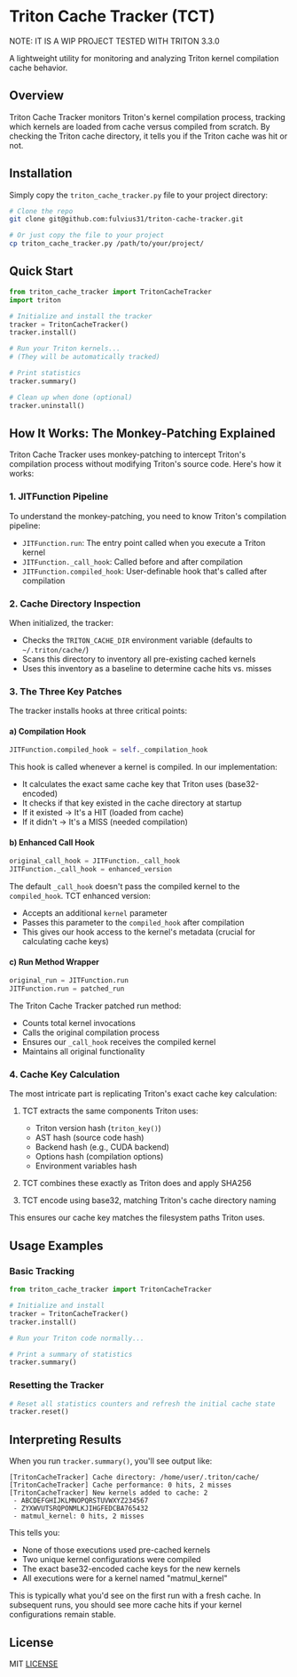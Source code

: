 # Triton Cache Tracker (TCT)
NOTE: IT IS A WIP PROJECT TESTED WITH TRITON 3.3.0

A lightweight utility for monitoring and analyzing Triton kernel compilation cache behavior.

## Overview

Triton Cache Tracker monitors Triton's kernel compilation process, tracking which kernels are loaded from cache versus compiled from scratch. By checking the Triton cache directory, it tells you if the Triton cache was hit or not.

## Installation

Simply copy the `triton_cache_tracker.py` file to your project directory:

```bash
# Clone the repo
git clone git@github.com:fulvius31/triton-cache-tracker.git

# Or just copy the file to your project
cp triton_cache_tracker.py /path/to/your/project/
```

## Quick Start

```python
from triton_cache_tracker import TritonCacheTracker
import triton

# Initialize and install the tracker
tracker = TritonCacheTracker()
tracker.install()

# Run your Triton kernels...
# (They will be automatically tracked)

# Print statistics
tracker.summary()

# Clean up when done (optional)
tracker.uninstall()
```

## How It Works: The Monkey-Patching Explained

Triton Cache Tracker uses monkey-patching to intercept Triton's compilation process without modifying Triton's source code. Here's how it works:

### 1. JITFunction Pipeline

To understand the monkey-patching, you need to know Triton's compilation pipeline:

- `JITFunction.run`: The entry point called when you execute a Triton kernel
- `JITFunction._call_hook`: Called before and after compilation
- `JITFunction.compiled_hook`: User-definable hook that's called after compilation

### 2. Cache Directory Inspection

When initialized, the tracker:
- Checks the `TRITON_CACHE_DIR` environment variable (defaults to `~/.triton/cache/`)
- Scans this directory to inventory all pre-existing cached kernels
- Uses this inventory as a baseline to determine cache hits vs. misses

### 3. The Three Key Patches

The tracker installs hooks at three critical points:

#### a) Compilation Hook

```python
JITFunction.compiled_hook = self._compilation_hook
```

This hook is called whenever a kernel is compiled. In our implementation:
- It calculates the exact same cache key that Triton uses (base32-encoded)
- It checks if that key existed in the cache directory at startup
- If it existed → It's a HIT (loaded from cache)
- If it didn't → It's a MISS (needed compilation)

#### b) Enhanced Call Hook

```python
original_call_hook = JITFunction._call_hook
JITFunction._call_hook = enhanced_version
```

The default `_call_hook` doesn't pass the compiled kernel to the `compiled_hook`. TCT enhanced version:
- Accepts an additional `kernel` parameter
- Passes this parameter to the `compiled_hook` after compilation
- This gives our hook access to the kernel's metadata (crucial for calculating cache keys)

#### c) Run Method Wrapper

```python
original_run = JITFunction.run
JITFunction.run = patched_run
```

The Triton Cache Tracker patched run method:
- Counts total kernel invocations
- Calls the original compilation process
- Ensures our `_call_hook` receives the compiled kernel
- Maintains all original functionality

### 4. Cache Key Calculation

The most intricate part is replicating Triton's exact cache key calculation:

1. TCT extracts the same components Triton uses:
   - Triton version hash (`triton_key()`)
   - AST hash (source code hash)
   - Backend hash (e.g., CUDA backend)
   - Options hash (compilation options)
   - Environment variables hash

2. TCT combines these exactly as Triton does and apply SHA256

3. TCT encode using base32, matching Triton's cache directory naming

This ensures our cache key matches the filesystem paths Triton uses.

## Usage Examples

### Basic Tracking

```python
from triton_cache_tracker import TritonCacheTracker

# Initialize and install
tracker = TritonCacheTracker()
tracker.install()

# Run your Triton code normally...

# Print a summary of statistics
tracker.summary()
```

### Resetting the Tracker

```python
# Reset all statistics counters and refresh the initial cache state
tracker.reset()
```

## Interpreting Results

When you run `tracker.summary()`, you'll see output like:

```
[TritonCacheTracker] Cache directory: /home/user/.triton/cache/
[TritonCacheTracker] Cache performance: 0 hits, 2 misses
[TritonCacheTracker] New kernels added to cache: 2
 - ABCDEFGHIJKLMNOPQRSTUVWXYZ234567
 - ZYXWVUTSRQPONMLKJIHGFEDCBA765432
 - matmul_kernel: 0 hits, 2 misses
```

This tells you:
- None of those executions used pre-cached kernels
- Two unique kernel configurations were compiled
- The exact base32-encoded cache keys for the new kernels
- All executions were for a kernel named "matmul_kernel"

This is typically what you'd see on the first run with a fresh cache. In subsequent runs, you should see more cache hits if your kernel configurations remain stable.

## License

MIT  [LICENSE](LICENSE)
